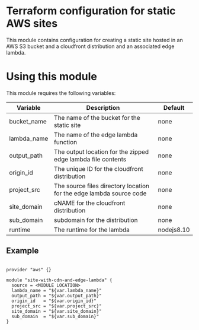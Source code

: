 # Terraform configuration for static AWS sites

This module contains configuration for creating a static site hosted in an AWS S3 bucket
and a cloudfront distribution and an associated edge lambda.

# Using this module

This module requires the following variables:

| Variable | Description | Default |
| --- | --- | --- |
| bucket_name | The name of the bucket for the static site | none |
| lambda_name | The name of the edge lambda function | none |
| output_path | The output location for the zipped edge lambda file contents | none |
| origin_id | The unique ID for the cloudfront distribution | none |
| project_src | The source files directory location for the edge lambda source code | none |
| site_domain | cNAME for the cloudfront distribution | none |
| sub_domain | subdomain for the distribution | none |
| runtime | The runtime for the lambda | nodejs8.10 |

## Example

```hcl

provider "aws" {}

module "site-with-cdn-and-edge-lambda" {
  source = <MODULE LOCATION>
  lambda_name = "${var.lambda_name}"
  output_path = "${var.output_path}"
  origin_id   = "${var.origin_id}"
  project_src = "${var.project_src}"
  site_domain = "${var.site_domain}"
  sub_domain  = "${var.sub_domain}"
}
```
